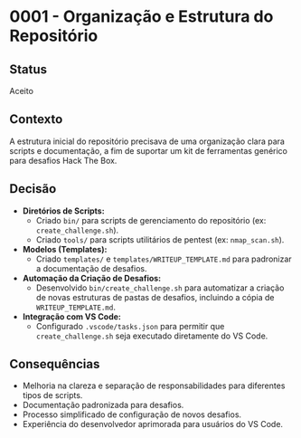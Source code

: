 # 0001 - Organização e Estrutura do Repositório

## Status
Aceito

## Contexto
A estrutura inicial do repositório precisava de uma organização clara para scripts e documentação, a fim de suportar um kit de ferramentas genérico para desafios Hack The Box.

## Decisão
- **Diretórios de Scripts:**
    - Criado `bin/` para scripts de gerenciamento do repositório (ex: `create_challenge.sh`).
    - Criado `tools/` para scripts utilitários de pentest (ex: `nmap_scan.sh`).
- **Modelos (Templates):**
    - Criado `templates/` e `templates/WRITEUP_TEMPLATE.md` para padronizar a documentação de desafios.
- **Automação da Criação de Desafios:**
    - Desenvolvido `bin/create_challenge.sh` para automatizar a criação de novas estruturas de pastas de desafios, incluindo a cópia de `WRITEUP_TEMPLATE.md`.
- **Integração com VS Code:**
    - Configurado `.vscode/tasks.json` para permitir que `create_challenge.sh` seja executado diretamente do VS Code.

## Consequências
- Melhoria na clareza e separação de responsabilidades para diferentes tipos de scripts.
- Documentação padronizada para desafios.
- Processo simplificado de configuração de novos desafios.
- Experiência do desenvolvedor aprimorada para usuários do VS Code.